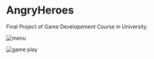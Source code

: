 # AngryHeroes

Final Project of Game Developement Course in University.


![menu](https://user-images.githubusercontent.com/47349044/150691192-c81b30b6-07c6-4125-a444-207400cf18cc.gif)


![game play](https://user-images.githubusercontent.com/47349044/150691197-42ef2d59-d23e-434c-baf4-3b3968e7b0ef.gif)
